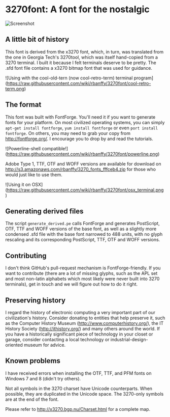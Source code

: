 3270font: A font for the nostalgic
==================================

![Screenshot](https://raw.githubusercontent.com/wiki/rbanffy/3270font/emacs.png)

A little bit of history
-----------------------

This font is derived from the x3270 font, which, in turn, was translated
from the one in Georgia Tech's 3270tool, which was itself hand-copied
from a 3270 terminal. I built it because I felt terminals deserve to be
pretty. The .sfd font file contains a x3270 bitmap font that was used
for guidance.

![Using with the cool-old-tern (now cool-retro-term) terminal program]
(https://raw.githubusercontent.com/wiki/rbanffy/3270font/cool-retro-term.png)

The format
----------

This font was built with FontForge. You'll need it if you want to
generate fonts for your platform. On most civilized operating systems,
you can simply `apt-get install fontforge`, `yum install fontforge` or
even `port install fontforge`. On others, you may need to grab your copy
from http://fontforge.org/. I encourage you to drop by and read the
tutorials.

![Powerline-shell compatible!]
(https://raw.githubusercontent.com/wiki/rbanffy/3270font/powerline.png)

Adobe Type 1, TTF, OTF and WOFF versions are available for download on
http://s3.amazonaws.com/rbanffy/3270_fonts_fffceb4.zip for those who
would just like to use them.

![Using it on OSX]
(https://raw.githubusercontent.com/wiki/rbanffy/3270font/osx_terminal.png)

Generating derived files
------------------------

The script `generate_derived.pe` calls FontForge and generates
PostScript, OTF, TTF and WOFF versions of the base font, as well as a
slightly more condensed .sfd file with the base font narrowed to 488
units, with no glyph rescaling and its corresponding PostScript, TTF,
OTF and WOFF versions.

Contributing
------------

I don't think GitHub's pull-request mechanism is FontForge-friendly. If
you want to contribute (there are a lot of missing glyphs, such as the
APL set and most non-latin alphabets which most likely were never built
into 3270 terminals), get in touch and we will figure out how to do it
right.

Preserving history
------------------

I regard the history of electronic computing a very important part of
our civilization's history. Consider donating to entities that help
preserve it, such as the Computer History Museum
(http://www.computerhistory.org/), the IT History Society
(http://ithistory.org/) and many others around the world. If you have a
historically significant piece of technology in your closet or garage,
consider contacting a local technology or industrial-design-oriented
museum for advice.

Known problems
--------------

I have received errors when installing the OTF, TTF, and PFM fonts on
Windows 7 and 8 (didn't try others).

Not all symbols in the 3270 charset have Unicode counterparts. When
possible, they are duplicated in the Unicode space. The 3270-only
symbols are at the end of the font.

Please refer to http://x3270.bgp.nu/Charset.html for a complete map.
